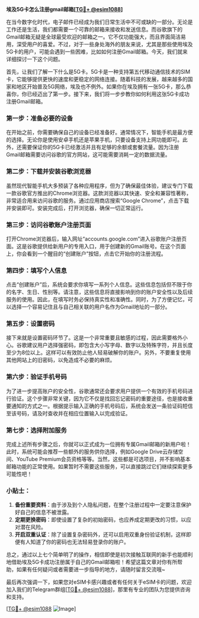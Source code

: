 **埃及5G卡怎么注册gmail邮箱[[TG💪+ @esim1088](https://t.me/s/esim1088)]**

在当今数字化时代，电子邮件已经成为我们日常生活中不可或缺的一部分。无论是工作还是生活，我们都需要一个可靠的邮箱来接收和发送信息。而谷歌旗下的Gmail邮箱无疑是全球最受欢迎的邮箱之一。它不仅功能强大，而且界面简洁易用，深受用户的喜爱。不过，对于一些身处海外的朋友来说，尤其是那些使用埃及5G卡的用户，可能会遇到一些困难，比如如何注册Gmail邮箱。今天，我们就来详细探讨一下这个问题。

首先，让我们了解一下什么是5G卡。5G卡是一种支持第五代移动通信技术的SIM卡，它能够提供更快的速度和更稳定的网络连接。随着科技的发展，越来越多的国家和地区开始普及5G网络，埃及也不例外。如果你在埃及拥有一张5G卡，那么恭喜你，你已经迈出了第一步。接下来，我们将一步步教你如何利用这张5G卡成功注册Gmail邮箱。

### 第一步：准备必要的设备

在开始之前，你需要确保自己的设备已经准备好。通常情况下，智能手机是最方便的选择。无论你是使用安卓手机还是苹果手机，只要设备支持上网功能即可。此外，还需要保证你的5G卡已经激活并且有足够的余额或套餐流量。因为注册Gmail邮箱需要访问谷歌的官方网站，这可能需要消耗一定的数据流量。

### 第二步：下载并安装谷歌浏览器

虽然现代智能手机大多预装了各种应用程序，但为了确保最佳体验，建议专门下载一款谷歌官方推出的Chrome浏览器。这款浏览器以其快速、安全和兼容性著称，非常适合用来访问谷歌的服务。通过应用商店搜索“Google Chrome”，点击下载并安装即可。安装完成后，打开浏览器，确保一切正常运行。

### 第三步：访问谷歌账户注册页面

打开Chrome浏览器后，输入网址“accounts.google.com”进入谷歌账户注册页面。这是谷歌提供给新用户的专用入口，用于创建新的Gmail账号。在这个页面上，你会看到一个醒目的“创建账户”按钮，点击它开始你的注册流程。

### 第四步：填写个人信息

点击“创建账户”后，系统会要求你填写一系列个人信息。这些信息包括但不限于你的名字、生日、性别等。请注意，这些信息将直接影响到你的账户安全性以及后续服务的使用。因此，在填写时务必保持真实性和准确性。同时，为了方便记忆，可以选择一个容易记住且与自己相关联的用户名作为Gmail地址的一部分。

### 第五步：设置密码

接下来就是设置密码环节了。这是一个非常重要且敏感的过程，因此需要格外小心。谷歌建议用户选择强密码，即包含大小写字母、数字以及特殊字符，并且长度至少为8位以上。这样可以有效防止他人轻易破解你的账户。另外，不要重复使用其他网站上的旧密码，以免造成不必要的麻烦。

### 第六步：验证手机号码

为了进一步提高账户的安全性，谷歌通常还会要求用户提供一个有效的手机号码进行验证。这个步骤非常关键，因为它不仅是找回忘记密码的重要途径，也是接收重要通知的方式之一。根据提示输入正确的手机号码后，系统会发送一条验证码短信至该号码，请及时查收并在相应位置输入以完成验证。

### 第七步：选择附加服务

完成上述所有步骤之后，你就可以正式成为一位拥有专属Gmail邮箱的新用户啦！此时，系统可能会推荐一些额外的服务供你选择，例如Google Drive云存储空间、YouTube Premium会员资格等等。当然，这些都是可选项目，并不影响基本邮箱功能的正常使用。如果暂时不需要这些服务，可以直接跳过它们继续探索更多可能性吧！

### 小贴士：

1. **备份重要资料**：由于涉及到个人隐私问题，在整个注册过程中一定要注意保护好自己的信息不被泄露。
2. **定期更换密码**：即使设置了复杂的初始密码，也应养成定期更改的习惯，以应对潜在风险。
3. **开启双重认证**：除了设置复杂密码外，还可以启用双重身份验证机制，这样即便有人知道了你的密码也无法轻易登录你的账户。

总之，通过以上七个简单明了的操作，相信即使是初次接触互联网的新手也能顺利地借助埃及5G卡成功注册属于自己的Gmail邮箱啦！希望这篇文章对你有所帮助，如果有任何疑问或者需要进一步指导的地方，请随时留言交流哦~

最后再次强调一下，如果您对eSIM卡感兴趣或者有任何关于eSIM卡的问题，欢迎加入我们的Telegram群组[[TG💪+ @esim1088](https://t.me/s/esim1088)]，那里有专业的团队为您提供咨询和支持。

[[TG💪+ @esim1088](https://t.me/s/esim1088) ![Image](https://i.postimg.cc/4NQfJmqS/Snipaste-2025-05-13-00-14-12.png)]